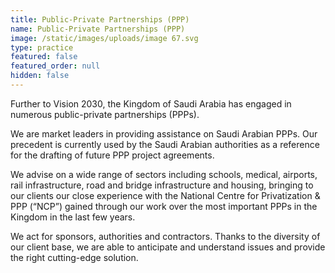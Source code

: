 ```yaml
---
title: Public-Private Partnerships (PPP)
name: Public-Private Partnerships (PPP)
image: /static/images/uploads/image 67.svg
type: practice
featured: false
featured_order: null
hidden: false
---
```

Further to Vision 2030, the Kingdom of Saudi Arabia has engaged in numerous public-private partnerships (PPPs).

We are market leaders in providing assistance on Saudi Arabian PPPs. Our precedent is currently used by the Saudi Arabian authorities as a reference for the drafting of future PPP project agreements.

We advise on a wide range of sectors including schools, medical, airports, rail infrastructure, road and bridge infrastructure and housing, bringing to our clients our close experience with the National Centre for Privatization & PPP (“NCP”) gained through our work over the most important PPPs in the Kingdom in the last few years.

We act for sponsors, authorities and contractors. Thanks to the diversity of our client base, we are able to anticipate and understand issues and provide the right cutting-edge solution.
